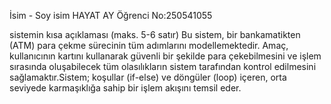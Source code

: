 İsim - Soy isim HAYAT AY
Öğrenci No:250541055

sistemin kısa açıklaması (maks. 5-6 satır)
Bu sistem, bir bankamatikten (ATM) para çekme sürecinin tüm adımlarını modellemektedir. Amaç, kullanıcının kartını kullanarak güvenli bir şekilde para çekebilmesini ve işlem sırasında oluşabilecek tüm olasılıkların sistem tarafından kontrol edilmesini sağlamaktır.Sistem; koşullar (if-else) ve döngüler (loop) içeren, orta seviyede karmaşıklığa sahip bir işlem akışını temsil eder.
